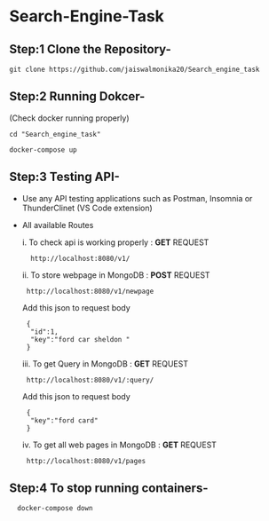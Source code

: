 # **Search-Engine-Task**


## **Step:1 Clone the Repository-**

    git clone https://github.com/jaiswalmonika20/Search_engine_task  


## **Step:2 Running Dokcer-**
   (Check docker running properly)
  
    cd "Search_engine_task"

    docker-compose up


## **Step:3 Testing API-**

 - Use any API testing applications such as Postman, Insomnia or ThunderClinet (VS Code extension)
 - All available Routes
 
 
    i. To check api is working properly : **GET** REQUEST 
    
         http://localhost:8080/v1/
         
    ii. To store webpage in MongoDB : **POST** REQUEST 
    
        http://localhost:8080/v1/newpage
        
      Add this json to request body
        
        {
         "id":1,
         "key":"ford car sheldon "
        }
        
    iii. To get Query in MongoDB : **GET** REQUEST 
    
        http://localhost:8080/v1/:query/
        
      Add this json to request body
        
        {
         "key":"ford card"
        }
        
    iv. To get all web pages in MongoDB : **GET** REQUEST  
    
        http://localhost:8080/v1/pages
        
       
       
## Step:4 **To stop running containers-**

      docker-compose down
        
        
    
 

